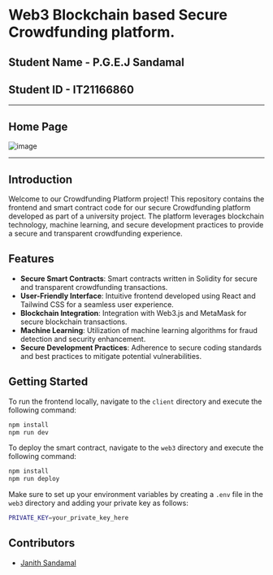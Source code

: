 # Web3 Blockchain based Secure Crowdfunding platform.

## Student Name - P.G.E.J Sandamal
## Student ID - IT21166860
<hr>

## Home Page 
![image](https://github.com/Janith-Sandamal/Web3-Blockchain-based-Secure-Crowdfunding-platform./assets/78975250/39812133-a3db-4a84-a047-8fa4c684a2d8)

<hr>


## Introduction

Welcome to our Crowdfunding Platform project! This repository contains the frontend and smart contract code for our secure Crowdfunding platform developed as part of a university project. The platform leverages blockchain technology, machine learning, and secure development practices to provide a secure and transparent crowdfunding experience.

## Features

- **Secure Smart Contracts**: Smart contracts written in Solidity for secure and transparent crowdfunding transactions.
- **User-Friendly Interface**: Intuitive frontend developed using React and Tailwind CSS for a seamless user experience.
- **Blockchain Integration**: Integration with Web3.js and MetaMask for secure blockchain transactions.
- **Machine Learning**: Utilization of machine learning algorithms for fraud detection and security enhancement.
- **Secure Development Practices**: Adherence to secure coding standards and best practices to mitigate potential vulnerabilities.

## Getting Started

To run the frontend locally, navigate to the `client` directory and execute the following command:

```bash
npm install
npm run dev
````

To deploy the smart contract, navigate to the `web3` directory and execute the following command:

```bash
npm install
npm run deploy
```


Make sure to set up your environment variables by creating a `.env` file in the `web3` directory and adding your private key as follows:

```bash
PRIVATE_KEY=your_private_key_here
```


## Contributors

- [Janith Sandamal ](https://github.com/Janith-Sandamal)

